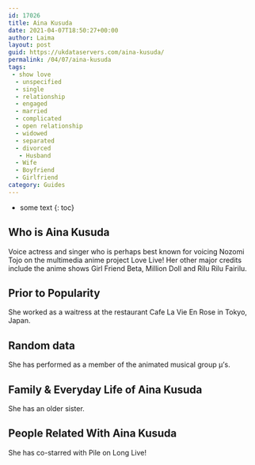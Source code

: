 ```yaml
---
id: 17026
title: Aina Kusuda
date: 2021-04-07T18:50:27+00:00
author: Laima
layout: post
guid: https://ukdataservers.com/aina-kusuda/
permalink: /04/07/aina-kusuda
tags:
 - show love
  - unspecified
  - single
  - relationship
  - engaged
  - married
  - complicated
  - open relationship
  - widowed
  - separated
  - divorced
   - Husband
  - Wife
  - Boyfriend
  - Girlfriend
category: Guides
---
```


* some text
{: toc}


## Who is Aina Kusuda
                  
                  
                  
Voice actress and singer who is perhaps best known for voicing Nozomi Tojo on the multimedia anime project Love Live! Her other major credits include the anime shows Girl Friend Beta, Million Doll and Rilu Rilu Fairilu.
                  
              
            
              
            
                
                
                
## Prior to Popularity
                  
                  
                  
She worked as a waitress at the restaurant Cafe La Vie En Rose in Tokyo, Japan. 
                  
              
            
              
            
                
                
                
## Random data
                  
                  
                  
She has performed as a member of the animated musical group μ&#8217;s. 
                  
              
            
              
            
                
                
                
## Family & Everyday Life of Aina Kusuda
                  
                  
                  
She has an older sister. 
                  
              
            
              
            
                
                
                
## People Related With Aina Kusuda
                  
                  
                  
She has co-starred with Pile on Long Live!
                  
              
            
              
            
                
              
            
              
              
            
            
              
            
          
          
          